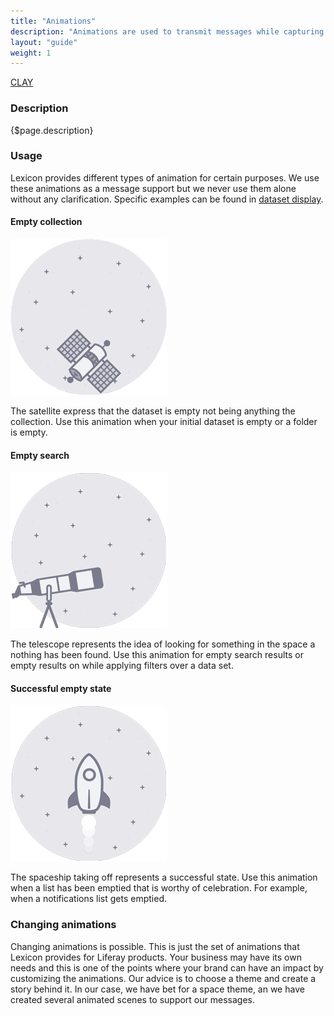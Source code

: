 ```yaml
---
title: "Animations"
description: "Animations are used to transmit messages while capturing the user attention in a different way."
layout: "guide"
weight: 1
---
```


<a class="label-link label label-warning" href="https://clayui.com/" target="_blank">CLAY</a>

### Description

{$page.description}

### Usage

Lexicon provides different types of animation for certain purposes. We use these animations as a message support but we never use them alone without any clarification. Specific examples can be found in [dataset display](./datasetdisplay.html).

#### Empty collection

![satellite navigating in the space](../../../images/empty_state.gif)

The satellite express that the dataset is empty not being anything the collection.
Use this animation when your initial dataset is empty or a folder is empty.

#### Empty search

![satellite navigating in the space](../../../images/search_state.gif)

The telescope represents the idea of looking for something in the space a nothing has been found.
Use this animation for empty search results or empty results on while applying filters over a data set. 

#### Successful empty state

![satellite navigating in the space](../../../images/success_state.gif)

The spaceship taking off represents a successful state.
Use this animation when a list has been emptied that is worthy of celebration. For example, when a notifications list gets emptied.

### Changing animations

Changing animations is possible. This is just the set of animations that Lexicon provides for Liferay products. Your business may have its own needs and this is one of the points where your brand can have an impact by customizing the animations. Our advice is to choose a theme and create a story behind it. In our case, we have bet for a space theme, an we have created several animated scenes to support our messages.
